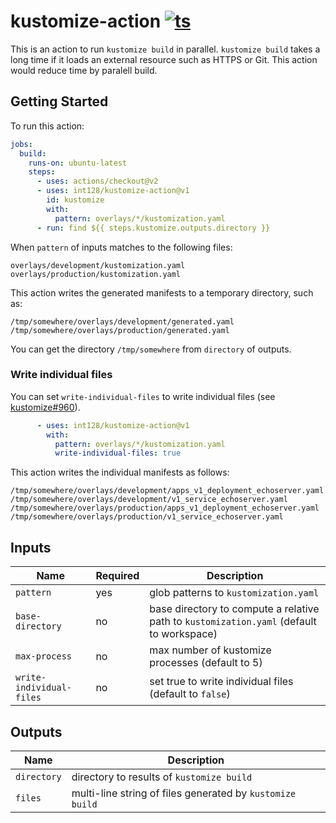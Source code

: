 # kustomize-action [![ts](https://github.com/int128/kustomize-action/actions/workflows/ts.yaml/badge.svg)](https://github.com/int128/kustomize-action/actions/workflows/ts.yaml)

This is an action to run `kustomize build` in parallel.
`kustomize build` takes a long time if it loads an external resource such as HTTPS or Git.
This action would reduce time by paralell build.


## Getting Started

To run this action:

```yaml
jobs:
  build:
    runs-on: ubuntu-latest
    steps:
      - uses: actions/checkout@v2
      - uses: int128/kustomize-action@v1
        id: kustomize
        with:
          pattern: overlays/*/kustomization.yaml
      - run: find ${{ steps.kustomize.outputs.directory }}
```

When `pattern` of inputs matches to the following files:

```
overlays/development/kustomization.yaml
overlays/production/kustomization.yaml
```

This action writes the generated manifests to a temporary directory, such as:

```
/tmp/somewhere/overlays/development/generated.yaml
/tmp/somewhere/overlays/production/generated.yaml
```

You can get the directory `/tmp/somewhere` from `directory` of outputs.


### Write individual files

You can set `write-individual-files` to write individual files (see [kustomize#960](https://github.com/kubernetes-sigs/kustomize/pull/960)).

```yaml
      - uses: int128/kustomize-action@v1
        with:
          pattern: overlays/*/kustomization.yaml
          write-individual-files: true
```

This action writes the individual manifests as follows:

```
/tmp/somewhere/overlays/development/apps_v1_deployment_echoserver.yaml
/tmp/somewhere/overlays/development/v1_service_echoserver.yaml
/tmp/somewhere/overlays/production/apps_v1_deployment_echoserver.yaml
/tmp/somewhere/overlays/production/v1_service_echoserver.yaml
```


## Inputs

| Name | Required | Description
|------|----------|------------
| `pattern` | yes | glob patterns to `kustomization.yaml`
| `base-directory` | no | base directory to compute a relative path to `kustomization.yaml` (default to workspace)
| `max-process` | no | max number of kustomize processes (default to 5)
| `write-individual-files` | no | set true to write individual files (default to `false`)


## Outputs

| Name | Description
|------|------------
| `directory` | directory to results of `kustomize build`
| `files` | multi-line string of files generated by `kustomize build`
